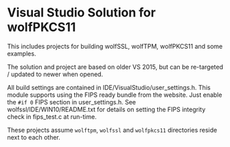 # Visual Studio Solution for wolfPKCS11

This includes projects for building wolfSSL, wolfTPM, wolfPKCS11 and some examples.

The solution and project are based on older VS 2015, but can be re-targeted / updated to newer when opened.

All build settings are contained in IDE/VisualStudio/user_settings.h. This module supports using the FIPS ready bundle from the website. Just enable the `#if 0` FIPS section in user_settings.h. See wolfssl/IDE/WIN10/README.txt for details on setting the FIPS integrity check in fips_test.c at run-time.

These projects assume `wolftpm`, `wolfssl` and `wolfpkcs11` directories reside next to each other.
